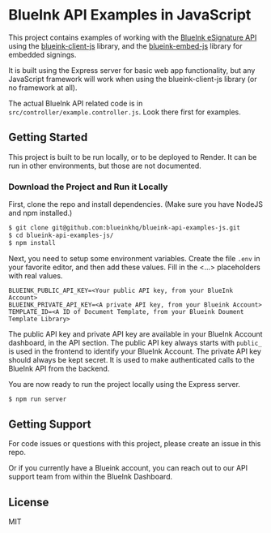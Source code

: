 # BlueInk API Examples in JavaScript

This project contains examples of working with the 
[BlueInk eSignature API](https://blueink.com/esignature-api/) using
the [blueink-client-js](https://github.com/blueinkhq/blueink-client-js) 
library, and the [blueink-embed-js](https://github.com/blueinkhq/blueink-embed-js) 
library for embedded signings.

It is built using the Express server for basic web app functionality, 
but any JavaScript framework will work when using the blueink-client-js
library (or no framework at all).

The actual BlueInk API related code is in `src/controller/example.controller.js`.
Look there first for examples.

## Getting Started

This project is built to be run locally, or to be deployed to Render.
It can be run in other environments, but those are not documented.

### Download the Project and Run it Locally

First, clone the repo and install dependencies.
(Make sure you have NodeJS and npm installed.)
```bash
$ git clone git@github.com:blueinkhq/blueink-api-examples-js.git
$ cd blueink-api-examples-js/
$ npm install
```

Next, you need to setup some environment variables. Create the file
`.env` in your favorite editor, and then add these values. Fill in the
<...> placeholders with real values.

```
BLUEINK_PUBLIC_API_KEY=<Your public API key, from your BlueInk Account>
BLUEINK_PRIVATE_API_KEY=<A private API key, from your Blueink Account>
TEMPLATE_ID=<A ID of Document Template, from your Blueink Doument Template Library>
```

The public API key and private API key are available in your BlueInk Account dashboard,
in the API section. The public API key always starts with `public_` is used in the frontend 
to identify your BlueInk Account. The private API key should always be kept secret. It is used
to make authenticated calls to the BlueInk API from the backend.

You are now ready to run the project locally using the Express server.
```bash
$ npm run server
```

## Getting Support

For code issues or questions with this project, please create an issue in this repo. 

Or if you currently have a Blueink account, you can
reach out to our API support team from within the BlueInk Dashboard.

## License

MIT

